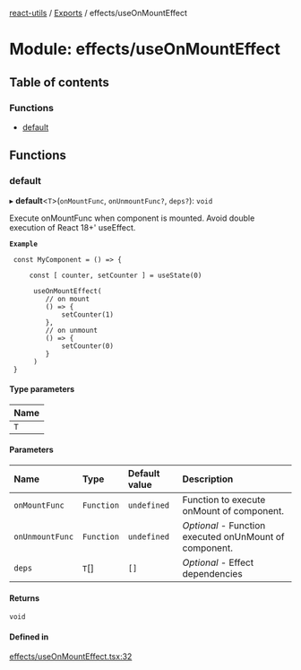 [react-utils](../README.md) / [Exports](../modules.md) / effects/useOnMountEffect

# Module: effects/useOnMountEffect

## Table of contents

### Functions

- [default](effects_useOnMountEffect.md#default)

## Functions

### default

▸ **default**<`T`\>(`onMountFunc`, `onUnmountFunc?`, `deps?`): `void`

Execute onMountFunc when component is mounted. Avoid double execution of React 18+' useEffect.

**`Example`**

```
 const MyComponent = () => {

     const [ counter, setCounter ] = useState(0)

      useOnMountEffect(
         // on mount
         () => {
             setCounter(1)
         },
         // on unmount
         () => {
             setCounter(0)
         }
      )
 }

```

#### Type parameters

| Name |
| :------ |
| `T` |

#### Parameters

| Name | Type | Default value | Description |
| :------ | :------ | :------ | :------ |
| `onMountFunc` | `Function` | `undefined` | Function to execute onMount of component. |
| `onUnmountFunc` | `Function` | `undefined` | *Optional* - Function executed onUnMount of component. |
| `deps` | `T`[] | `[]` | *Optional* - Effect dependencies |

#### Returns

`void`

#### Defined in

[effects/useOnMountEffect.tsx:32](https://github.com/mts88/react-utils/blob/6e3debd/lib/hooks/effects/useOnMountEffect.tsx#L32)
